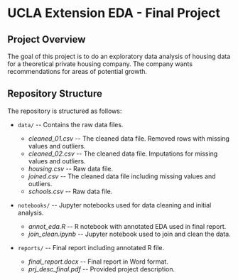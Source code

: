 # UCLA Extension EDA - Final Project

## Project Overview

The goal of this project is to do an exploratory data analysis of housing data for a theoretical private housing company. The company wants recommendations for areas of potential growth.

## Repository Structure

The repository is structured as follows:

- `data/` -- Contains the raw data files.
    - *cleaned_01.csv* -- The cleaned data file. Removed rows with missing values and outliers.
    - *cleaned_02.csv* -- The cleaned data file. Imputations for missing values and outliers.
    - *housing.csv* -- Raw data file.
    - *joined.csv* -- The cleaned data file including missing values and outliers.
    - *schools.csv* -- Raw data file.

- `notebooks/` -- Jupyter notebooks used for data cleaning and initial analysis.
    - *annot_eda.R* -- R notebook with annotated EDA used in final report.
    - *join_clean.ipynb* -- Jupyter notebook used to join and clean the data.

- `reports/` -- Final report including annotated R file.
    - *final_report.docx* -- Final report in Word format.
    - *prj_desc_final.pdf* -- Provided project description.

